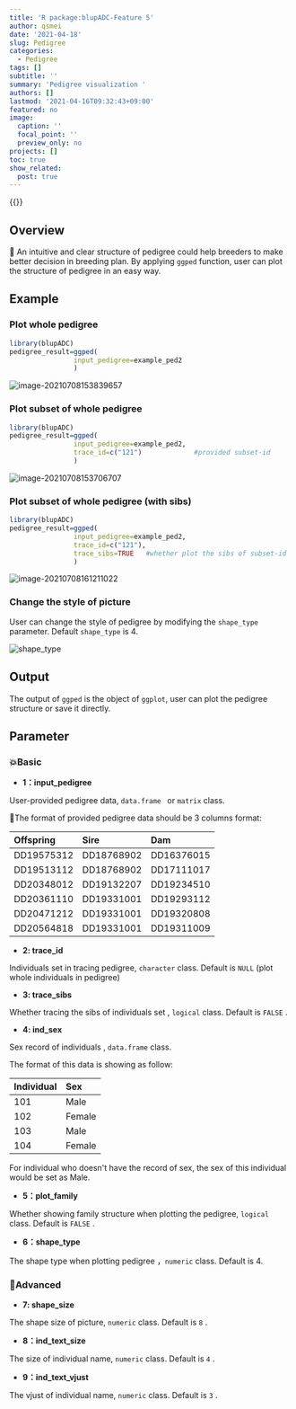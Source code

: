 ```yaml
---
title: 'R package:blupADC-Feature 5'
author: qsmei
date: '2021-04-18'
slug: Pedigree
categories:
  - Pedigree
tags: []
subtitle: ''
summary: 'Pedigree visualization '
authors: []
lastmod: '2021-04-16T09:32:43+09:00'
featured: no
image:
  caption: ''
  focal_point: ''
  preview_only: no
projects: []
toc: true
show_related:
  post: true
---
```


{{<toc>}} 

## Overview

🦄  An intuitive and clear structure of pedigree could help breeders to make better decision in breeding plan. By  applying  `ggped` function, user can plot the structure of pedigree in an easy way.

## Example

### Plot whole pedigree


```r
library(blupADC)
pedigree_result=ggped(
                input_pedigree=example_ped2
                ) 
```

![image-20210708153839657](https://qsmei-markdown.oss-cn-shanghai.aliyuncs.com/markdown-img/20210708153843.png)

### Plot subset of whole pedigree


```r
library(blupADC)
pedigree_result=ggped(
                input_pedigree=example_ped2,
    			trace_id=c("121")             #provided subset-id
                )                   
```

![image-20210708153706707](https://qsmei-markdown.oss-cn-shanghai.aliyuncs.com/markdown-img/20210708153708.png)

### Plot subset of whole pedigree (with sibs)


```r
library(blupADC)
pedigree_result=ggped(
                input_pedigree=example_ped2,
    			trace_id=c("121"),
    			trace_sibs=TRUE   #whether plot the sibs of subset-id  
                )                   
```

![image-20210708161211022](https://qsmei-markdown.oss-cn-shanghai.aliyuncs.com/markdown-img/20210708161212.png)

### Change the style of picture 

User can  change the style of pedigree by modifying the  `shape_type` parameter.   Default `shape_type` is 4.

![shape_type](https://qsmei-markdown.oss-cn-shanghai.aliyuncs.com/markdown-img/20210805002017.png)

## Output

The output of  `ggped`  is the  object of `ggplot`, user can plot the pedigree structure or save it directly. 

## Parameter

### 💥Basic

-   **1：input_pedigree**

User-provided pedigree data, `data.frame ` or   `matrix` class.

💌The format of provided pedigree data should be 3 columns format:


|Offspring  |Sire       |Dam        |
|:----------|:----------|:----------|
|DD19575312 |DD18768902 |DD16376015 |
|DD19513112 |DD18768902 |DD17111017 |
|DD20348012 |DD19132207 |DD19234510 |
|DD20361110 |DD19331001 |DD19293112 |
|DD20471212 |DD19331001 |DD19320808 |
|DD20564818 |DD19331001 |DD19311009 |

-   **2:  trace_id** 

Individuals set in tracing pedigree, `character` class. Default is `NULL` (plot whole individuals in pedigree)

-   **3:  trace_sibs** 

Whether tracing the sibs of  individuals set , `logical` class. Default is `FALSE` .

-   **4:  ind_sex**  

Sex record of individuals , `data.frame` class.   

The format of this data is showing as follow: 	


| Individual | Sex    |
| :--------- | :----- |
| 101        | Male   |
| 102        | Female |
| 103        | Male   |
| 104        | Female |

For individual who doesn't have the record of sex,  the sex of this individual would be set as Male. 

-   **5：plot_family**

Whether showing family structure when plotting the pedigree, `logical` class. Default is `FALSE` .

-   **6：shape_type**

The shape type when plotting pedigree ，`numeric` class. Default is 4.

### 💨Advanced

-   **7:  shape_size**     

The shape size of picture, `numeric` class. Default is `8` .

-   **8：ind_text_size**

The size of individual name, `numeric` class. Default is `4` .

-   **9：ind_text_vjust**

The vjust of individual name, `numeric` class. Default is `3` .

